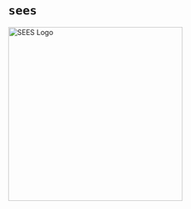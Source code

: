 # `sees`

<img align="left" src="https://stairlab.github.io/opensees-gallery/examples/shellframe/ShellFrame.png" width="350px" alt="SEES Logo">


<br>


<div style="align:center">


</div>

